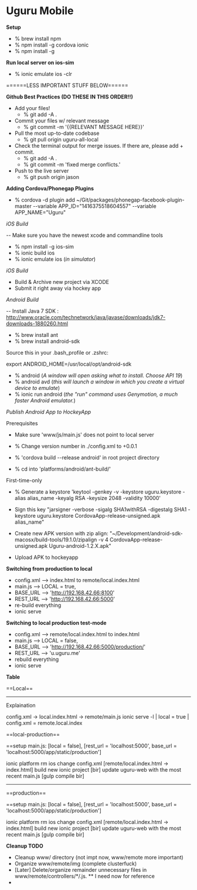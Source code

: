 Uguru Mobile
============

**Setup**

- % brew install npm
- % npm install -g cordova ionic
- % npm install -g

**Run local server on ios-sim**

- % ionic emulate ios -clr






======LESS IMPORTANT STUFF BELOW======



**Github Best Practices (DO THESE IN THIS ORDER!!)**
- Add your files!
    - % git add -A .
- Commit your files w/ relevant message
    - % git commit -m '{{RELEVANT MESSAGE HERE}}'
- Pull the most up-to-date codebase
    - % git pull origin uguru-all-local
- Check the terminal output for merge issues. If there are, please add + commit.
    - % git add -A .
    - % git commit -m 'fixed merge conflicts.'
- Push to the live server
    - % git push origin jason

**Adding Cordova/Phonegap Plugins**

- % cordova -d plugin add ~/Git/packages/phonegap-facebook-plugin-master --variable APP_ID="1416375518604557" --variable APP_NAME="Uguru"


*iOS Build*

-- Make sure you have the newest xcode and commandline tools

- % npm install -g ios-sim
- % ionic build ios
- % ionic emulate ios (*in simulator*)

*iOS Build*
- Build & Archive new project via XCODE
- Submit it right away via hockey app

*Android Build*

-- Install Java 7 SDK : http://www.oracle.com/technetwork/java/javase/downloads/jdk7-downloads-1880260.html

- % brew install ant
- % brew install android-sdk

Source this in your .bash_profile or .zshrc:

export ANDROID_HOME=/usr/local/opt/android-sdk

- % android (*A window will open asking what to install. Choose API 19*)
- % android avd (*this will launch a window in which you create a virtual device to emulate*)
- % ionic run android (*the "run" command uses Genymotion, a much faster Android emulator.*)

*Publish Android App to HockeyApp*

Prerequisites
- Make sure 'www/js/main.js' does not point to local server

- % Change version number in ./config.xml to +0.0.1
- % 'cordova build --release android' in root project directory
- % cd into 'platforms/android/ant-build/'

First-time-only
- % Generate a keystore 'keytool -genkey -v -keystore uguru.keystore -alias alias_name -keyalg RSA -keysize 2048 -validity 10000'


- Sign this key "jarsigner -verbose -sigalg SHA1withRSA -digestalg SHA1 -keystore uguru.keystore CordovaApp-release-unsigned.apk alias_name"
- Create new APK version with zip align: "~/Development/android-sdk-macosx/build-tools/19.1.0/zipalign -v 4 CordovaApp-release-unsigned.apk Uguru-android-1.2.X.apk"
- Upload APK to hockeyapp


**Switching from production to local**
- config.xml --> index.html to remote/local.index.html
- main.js --> LOCAL = true,
- BASE_URL --> 'http://192.168.42.66:8100'
- REST_URL --> 'http://192.168.42.66:5000'
- re-build everything
- ionic serve

**Switching to local production test-mode**
- config.xml --> remote/local.index.html to index.html
- main.js --> LOCAL = false,
- BASE_URL --> 'http://192.168.42.66:5000/production/'
- REST_URL --> 'u.uguru.me'
- rebuild everything
- ionic serve

**Table**

==Local==
- - - - - - - - - -
Explaination

config.xml -> local.index.html -> remote/main.js
ionic serve -l | local = true | config.xml = remote.local.index


==local-production==

==setup
main.js: [local = false], [rest_url = 'localhost:5000', base_url = 'localhost:5000/app/static/production']

ionic platform rm ios
change config.xml [remote/local.index.html -> index.html]
build new ionic project [bir]
update uguru-web with the most recent main.js [gulp compile bir]
- - - - - - - - - -

==production==

==setup
main.js: [local = false], [rest_url = 'localhost:5000', base_url = 'localhost:5000/app/static/production']

ionic platform rm ios
change config.xml [remote/local.index.html -> index.html]
build new ionic project [bir]
update uguru-web with the most recent main.js [gulp compile bir]

**Cleanup TODO**
- Cleanup www/ directory (not impt now, www/remote more important)
- Organize www/remote/img (complete clusterfuck)
- [Later] Delete/organize remainder unnecessary files in  www/remote/controllers/*/.js. ** I need now for reference
-


